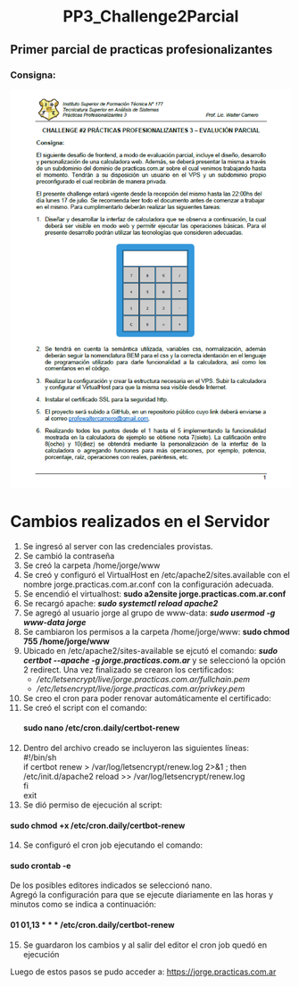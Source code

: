 <h1 style="text-align: center;"> PP3_Challenge2Parcial </h1>

## Primer parcial de practicas profesionalizantes
### Consigna:

![](./Challenge2_Parcial.png)

# Cambios realizados en el Servidor
1) Se ingresó al server con las credenciales provistas.
2) Se cambió la contraseña
3) Se creó la carpeta /home/jorge/www
4) Se creó y configuró el VirtualHost en /etc/apache2/sites.available con el nombre jorge.practicas.com.ar.conf con la configuración adecuada.
5) Se encendió el virtualhost: __sudo a2ensite jorge.practicas.com.ar.conf__
6) Se recargó apache: ***_sudo systemctl reload apache2_***
7) Se agregó al usuario jorge al grupo de www-data: ___sudo usermod -g www-data jorge___
8) Se cambiaron los permisos a la carpeta /home/jorge/www: __sudo chmod 755 /home/jorge/www__
9) Ubicado en /etc/apache2/sites-available se ejcutó el comando: ***_sudo certbot --apache -g jorge.practicas.com.ar_*** y se seleccionó la opción 2 redirect. Una vez finalizado se crearon los certificados:
   * _/etc/letsencrypt/live/jorge.practicas.com.ar/fullchain.pem_
   * _/etc/letsencrypt/live/jorge.practicas.com.ar/privkey.pem_
10) Se creo el cron para poder renovar automáticamente el certificado:
11) Se creó el script con el comando:
    #### sudo nano /etc/cron.daily/certbot-renew
12) Dentro del archivo creado se incluyeron las siguientes líneas:
   <br> #!/bin/sh
   <br> if certbot renew > /var/log/letsencrypt/renew.log 2>&1 ; then
   <br> /etc/init.d/apache2 reload >> /var/log/letsencrypt/renew.log
   <br> fi
   <br> exit
13) Se dió permiso de ejecución al script:
   #### sudo chmod +x /etc/cron.daily/certbot-renew
14) Se configuró el cron job ejecutando el comando:
   #### sudo crontab -e
   De los posibles editores indicados se seleccionó nano.  
   Agregó la configuración para que se ejecute diariamente en las horas y minutos como se indica a continuación:
   #### 01 01,13 * * * /etc/cron.daily/certbot-renew
15) Se guardaron los cambios y al salir del editor el cron job quedó en ejecución 

Luego de estos pasos se pudo acceder a: https://jorge.practicas.com.ar
